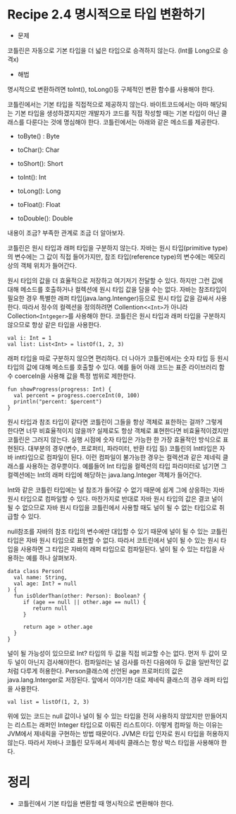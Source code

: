 # Recipe 2.4 명시적으로 타입 변환하기

* 문제

코틀린은 자동으로 기본 타입을 더 넓은 타입으로 승격하지 않는다. (Int를 Long으로 승격x)


* 해법

명시적으로 변환하려면 toInt(), toLong()등 구체적인 변환 함수를 사용해야 한다.


코틀린에서는 기본 타입을 직접적으로 제공하지 않는다. 바이트코드에서는 아마 해당되는 기본 타입을 생성하겠지지만 개발자가 코드를 직접 작성할 때는 기본 타입이 아닌 클래스를 다룬다는 것에 명심해야 한다.
코틀린에서는 아래와 같은 메소드를 제공한다.


* toByte() : Byte

* toChar(): Char

* toShort(): Short

* toInt(): Int

* toLong(): Long

* toFloat(): Float

* toDouble(): Double


내용이 조금? 부족한 관계로 조금 더 알아보자.

코틀린은 원시 타입과 래퍼 타입을 구분하지 않는다. 자바는 원시 타입(primitive type)의 변수에는 그 값이 직접 들어가지만, 참조 타입(reference type)의 변수에는 메모리상의 객체 위치가 들어간다.

원시 타입의 값을 더 효율적으로 저장하고 여기저기 전달할 수 있다. 하지만 그런 값에 대해 메소드를 호출하거나 컬렉션에 원시 타입 값을 담을 수는 없다. 자바는 참조타입이 필요한 경우 
특별한 래퍼 타입(java.lang.Intenger)등으로 원시 타입 값을 감싸서 사용한다. 따라서 정수의 컬렉션을 정의하려면 Collention<`<Int>`가 아니라 Collection`<Intgeger>`를 사용해야 한다. 
코틀린은 원시 타입과 래퍼 타입을 구분하지 않으므로 항상 같은 타입을 사용한다.
  
```(kotlin)
val i: Int = 1
val list: List<Int> = listOf(1, 2, 3)
``` 
래퍼 타입을 따로 구분하지 않으면 편리하다. 더 나아가 코틀린에서는 숫자 타입 등 원시 타입의 값에 대해 메소드를 호출할 수 있다. 예를 들어 아래 코드는 표준 라이브러리 함수 coerceIn을 사용해 값을 특정 범위로 제한한다.

```(kotlin)
fun showProgress(progress: Int) {
  val percent = progress.coerceInt(0, 100)
  println("percent: $percent")
}
``` 


원시 타입과 참조 타입이 같다면 코틀린이 그들을 항상 객체로 표한하는 걸까? 그렇게 한다면 너무 비효율적이지 않을까? 실제로도 항상 객체로 표현한다면 비효율적이겠지만 코틀린은 그러지 않는다.
실행 시점에 숫자 타입은 가능한 한 가장 효율적인 방식으로 표현된다. 대부분의 경우(변수, 프로퍼티, 파라미터, 반환 타입 등) 코틀린의 Int타입은 자바 int타입으로 컴파일이 된다.
이런 컴파일이 불가능한 경우는 컬렉션과 같은 제네릭 클래스를 사용하는 경우뿐이다. 예를들어 Int 타입을 컬렉션의 타입 파라미터로 넘기면 그 컬렉션에는 Int의 래퍼 타입에 해당하는 java.lang.Integer 객체가 들어간다. 

Int와 같은 코틀린 타입에는 널 참조가 들어갈 수 없기 때문에 쉽게 그에 상응하는 자바 원시 타입으로 컴파일할 수 있다. 마찬가지로 반대로 자바 원시 타입의 값은 결코 널이 될 수 없으므로 자바 원시 타입을 코틀린에서 사용할 때도 널이 될 수 없는 타입으로 취급할 수 있다.


null참조를 자바의 참조 타입의 변수에만 대입할 수 있기 때문에 널이 될 수 있는 코틀린 타입은 자바 원시 타입으로 표현할 수 없다. 따라서 코트린에서 널이 될 수 있는 원시 타입을 사용하면 그 타입은 자바의 래퍼 타입으로 컴파일된다. 
널이 될 수 있는 타입을 사용하는 예를 하나 살펴보자.
```(kotlin)
data class Person(
  val name: String,
  val age: Int? = null
) {
  fun isOlderThan(other: Person): Boolean? {
     if (age == null || other.age == null) {
        return null
     }
     
     return age > other.age
  }
}
``` 
널이 될 가능성이 있으므로 Int? 타입의 두 값을 직접 비교할 수는 없다. 먼저 두 값이 모두 널이 아닌지 검사해야한다. 컴파일러는 널 검사를 마친 다음에야 두 값을 일반적인 값처럼 다루게 허용한다. 
Person클래스에 선언된 age 프로퍼티의 값은 java.lang.Interger로 저장된다.
앞에서 이야기한 대로 제네릭 클래스의 경우 래퍼 타입을 사용한다. 
```(kotlin)
val list = listOf(1, 2, 3)
``` 
위에 있는 코드는 null 값이나 널이 될 수 있는 타입을 전혀 사용하지 않았지만 만들어지는 리스트는 래퍼인 Integer 타입으로 이뤄진 리스트이다.
이렇게 컴파일 하는 이유는 JVM에서 제네릭을 구현하는 방법 때문이다. JVM은 타입 인자로 원시 타입을 허용하지 않는다. 따라서 자바나 코틀린 모두에서 제네릭 클래스는 항상 박스 타입을 사용해야 한다.


# 정리

* 코틀린에서 기본 타입을 변환할 때 명시적으로 변환해야 한다.

















